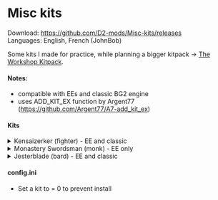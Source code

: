 # Misc kits

Download: https://github.com/D2-mods/Misc-kits/releases  
Languages: English, French (JohnBob)

Some kits I made for practice, while planning a bigger kitpack -> [The Workshop Kitpack](https://github.com/D2-mods/The-Workshop-Kitpack).

#### Notes:
- compatible with EEs and classic BG2 engine
- uses ADD_KIT_EX function by Argent77 (https://github.com/Argent77/A7-add_kit_ex)

#### Kits
<details>
  <summary>Kensaizerker (fighter)     - EE and classic</summary>
  
Kensaizerker (Fighter)
-
>KENSAIZERKER: A variant of the kensai, or "sword saint", this warrior is in tune with <PRO_HISHER> animalistic side and, during combat, can achieve an ecstatic state of mind that will enable <PRO_HIMHER> to fight longer, harder, and more savagely than any person has a right to.
>
>Advantages:  
>- +2 bonus to Armor Class.  
>- +1 to attack and damage rolls every 3 levels.  
>- -1 bonus to Speed Factor every 4 levels.  
>- May use the Enrage ability. Gains one use at level 1 and an additional use every 4 levels thereafter.
>
>ENRAGE: For 1 turn, the character gains a +2 bonus to attack and damage rolls, a +2 bonus to Armor Class, and immunity to charm, confusion, fear, feeblemind, hold, imprisonment, level drain, maze, stun, and sleep. The character also gains 15 temporary Hit Points which are taken away at the end of the berserk spree, possibly knocking <PRO_HIMHER> unconscious.
>
>Disadvantages:  
>- Becomes winded after berserking: -2 penalty to attack rolls, damage, and Armor Class.  
>- May not wear any armor.  
>- May not use missile weapons.  
>- May not wear gauntlets or bracers.  
>- Alignment restricted to any non-lawful.
  
</details>
<details>
  <summary>Monastery Swordsman (monk) - EE only</summary>
  
Monastery Swordsman (Monk)
-
>MONASTERY SWORDSMAN: Monks are warriors who pursue perfection through contemplation as well as action. Among them are a subset that have been specially trained to be one with their favored weapons. This Monk's best known feat is the ability to sever an opponent with a single strike.
>
>Advantages:  
>- May achieve High Mastery (four slots) in any weapon available to Monks.  
>- May place 2 slots in Single Weapon Style and 3 slots in Two-Weapon Style.
>- +1 to attack and damage rolls every 4 levels.  
>- 2nd level: May use the Blazing Weapon ability once per day. Gains additional uses every 4 levels thereafter.
>
>BLAZING WEAPON: Shrouds weapons in an intense, but short-lived, flame. Melee attacks deal an extra 2d6 fire damage per hit for the next round. The duration increases to 2 rounds at level 9, 3 rounds at level 12, 4 rounds at level 15, and 5 rounds at level 25.
>
>- 13th level: May use the Sever ability once per day. Gains an additional use at level 17.
>
>SEVER: A single deadly strike. On the next successful melee attack within 2 rounds, the target takes an extra 9d6 slashing damage and must save vs. Death or die.
>
>Disadvantages:  
>- Unarmed attacks do not gain extra Attacks Per Round bonuses.  
>- May not use the Stunning Blow ability.  
>- May not use the Quivering Palm ability.  
>- May not use slings or darts.
  
</details>
<details>
  <summary>Jesterblade (bard)         - EE and classic</summary>
  
Jesterblade (Bard)
-
>JESTERBLADE: The Jesterblade is well versed in the arts of ridicule and hilarity, and uses <PRO_HISHER> abilities to confuse enemies, cavorting madly during combat. Do not mistake <PRO_HIMHER> for a true fool, however. This bard is an expert fighter and adventurer, whose fighting style is lethally dangerous.
>
>Advantages:  
>- The Jesterblade's song confuses enemies within 30 feet unless they save vs. Spell at a +2 bonus. The bonus lowers to +1 at level 5, +0 at level 10, -1 at level 15, and -2 at level 20.
>- May place 3 slots in Two-Weapon Style.  
>- May use the Offensive Spin and Defensive Spin abilities once per day. Gains one use each at level 1 and an additional use each every 4 levels thereafter.
>
>OFFENSIVE SPIN: During the next 4 rounds, the character gains a +2 bonus to attack and damage rolls, an extra attack per round, and doubled movement speed. As well, all attacks do maximum damage for the duration. Offensive Spin may not be used in conjunction with the Haste or Improved Haste spells.
>
>DEFENSIVE SPIN: During the next 4 rounds, the character is rooted to the spot and gains a +1 bonus to Armor Class per level, up to a maximum of +10.
>  
>Disadvantages:  
>- Bard Song does not gain additional effects at higher levels.  
>- Only has one half the normal Lore value.  
>- Only has one half the normal Pick Pockets skill.
  
</details>


#### config.ini
- Set a kit to = 0 to prevent install

